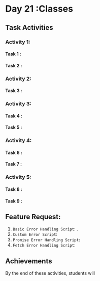 # Day 21 :Classes

## Task Activities

### Activity 1:

#### Task 1 :

#### Task 2 :

### Activity 2:

#### Task 3 :

### Activity 3:

#### Task 4 :

#### Task 5 :

### Activity 4:

#### Task 6 :

#### Task 7 :

### Activity 5:

#### Task 8 :

#### Task 9 :

## Feature Request:

1. `Basic Error Handling Script`: .
2. `Custom Error Script`:
3. `Promise Error Handling Script`:
4. `Fetch Error Handling Script`:

## Achievements

By the end of these activities, students will
